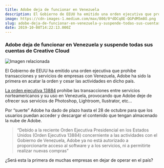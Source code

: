 ```yaml
---
title: Adobe deja de funcionar en Venezuela
description: El Gobierno de EEUU ha emitido una orden ejecutiva que prohibe transacciones y servicios de empresas con Venezuela.
image: https://cdn-images-1.medium.com/max/800/0*dDCq8E-QGPdM5m8O.png
slug: adobe-deja-de-funcionar-en-venezuela-y-suspende-todas-sus-cuentas-de-creative-cloud
date: 2019-10-08T14:22:13.000Z
---
```


### Adobe deja de funcionar en Venezuela y suspende todas sus cuentas de Creative Cloud

![Imagen relacionada](https://cdn-images-1.medium.com/max/800/0*dDCq8E-QGPdM5m8O.png)

El Gobierno de EEUU ha emitido una orden ejecutiva que prohibe transacciones y servicios de empresas con Venezuela, Adobe ha sido la primera en acatar la orden y cesar las actividades en dicho país.

[La orden ejecutiva 13884](https://helpx.adobe.com/la/x-productkb/policy-pricing/executive-order-venezuela.html?trackingid=695P7PZT&mv=email) prohibe las transacciones entre servicios norteamericanos y su uso en Venezuela, provocando que Adobe deje de ofrecer sus servicios de Photoshop, Lightroom, Ilustrator, etc…

Por “suerte” Adobe ha dado de plazo hasta el 28 de octubre para que los usuarios puedan acceder y descargar el contenido que tengan almacenado la nube de Adobe.

> “Debido a la reciente Orden Ejecutiva Presidencial en los Estados Unidos (Orden Ejecutiva 13884) concerniente a las actividades con el Gobierno de Venezuela, Adobe ya no está autorizado a proporcionarte acceso al software y a los servicios, ni a permitirte realizar nuevas compras”

¿Será esta la primera de muchas empresas en dejar de operar en el país?
